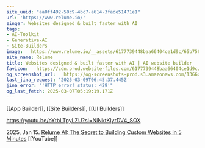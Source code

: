 ```yaml
---
site_uuid: "aa0ff492-50c9-4bc7-a614-3fade51471e1"
url: 'https://www.relume.io/'
zinger: Websites designed & built faster with AI
tags:
- AI-Toolkit
- Generative-AI
- Site-Builders
image:   https://www.relume.io/__assets/6177739448baa66404ce1d9c/65b756c9cebba152b52fccc8_Opengraph%20-%20Home%20for%20Twitter.jpg
site_name: Relume
title: Websites designed & built faster with AI | AI website builder
favicon:   https://cdn.prod.website-files.com/6177739448baa66404ce1d9c/65b5bb942a2c4afdf861aa21_favicon.png
og_screenshot_url:   https://og-screenshots-prod.s3.amazonaws.com/1366x768/80/false/b10d1e4261d94bb3de04a2fa078aa583cb6620e1c6512fe61085d9885491b9fc.jpeg
last_jina_request: '2025-03-09T06:45:37.445Z'
jina_error: "'HTTP error! status: 429'"
og_last_fetch: 2025-03-07T05:19:19.171Z
---
```

[[App Builder]], [[Site Builders]], [[UI Builders]]

https://youtu.be/oYtbLTpyLZU?si=NiNktKlyrDV4_SOX


2025, Jan 15. [Relume AI: The Secret to Building Custom Websites in 5 Minutes](https://youtu.be/2H7UgosabMM?si=2GrmTdPO1EHEt3ZR) [[YouTube]]



